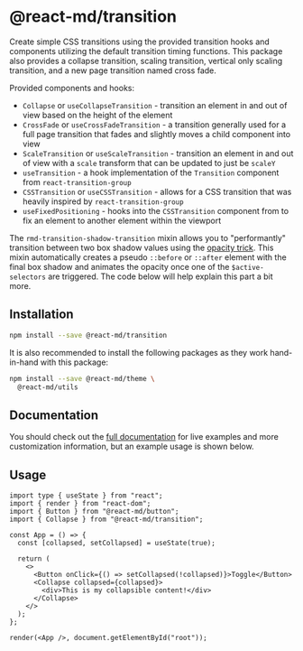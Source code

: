 # @react-md/transition

Create simple CSS transitions using the provided transition hooks and components
utilizing the default transition timing functions. This package also provides a
collapse transition, scaling transition, vertical only scaling transition, and a
new page transition named cross fade.

Provided components and hooks:

- `Collapse` or `useCollapseTransition` - transition an element in and out of
  view based on the height of the element
- `CrossFade` or `useCrossFadeTransition` - a transition generally used for a
  full page transition that fades and slightly moves a child component into view
- `ScaleTransition` or `useScaleTransition` - transition an element in and out
  of view with a `scale` transform that can be updated to just be `scaleY`
- `useTransition` - a hook implementation of the `Transition` component from
  `react-transition-group`
- `CSSTransition` or `useCSSTransition` - allows for a CSS transition that was
  heavily inspired by `react-transition-group`
- `useFixedPositioning` - hooks into the `CSSTransition` component from to fix
  an element to another element within the viewport

The `rmd-transition-shadow-transition` mixin allows you to "performantly"
transition between two box shadow values using the
[opacity trick](http://tobiasahlin.com/blog/how-to-animate-box-shadow/). This
mixin automatically creates a pseudo `::before` or `::after` element with the
final box shadow and animates the opacity once one of the `$active-selectors`
are triggered. The code below will help explain this part a bit more.

## Installation

```sh
npm install --save @react-md/transition
```

It is also recommended to install the following packages as they work
hand-in-hand with this package:

```sh
npm install --save @react-md/theme \
  @react-md/utils
```

<!-- DOCS_REMOVE -->

## Documentation

You should check out the
[full documentation](https://react-md.dev/packages/transition/demos) for live
examples and more customization information, but an example usage is shown
below.

<!-- DOCS_REMOVE_END -->

## Usage

```tsx
import type { useState } from "react";
import { render } from "react-dom";
import { Button } from "@react-md/button";
import { Collapse } from "@react-md/transition";

const App = () => {
  const [collapsed, setCollapsed] = useState(true);

  return (
    <>
      <Button onClick={() => setCollapsed(!collapsed)}>Toggle</Button>
      <Collapse collapsed={collapsed}>
        <div>This is my collapsible content!</div>
      </Collapse>
    </>
  );
};

render(<App />, document.getElementById("root"));
```
